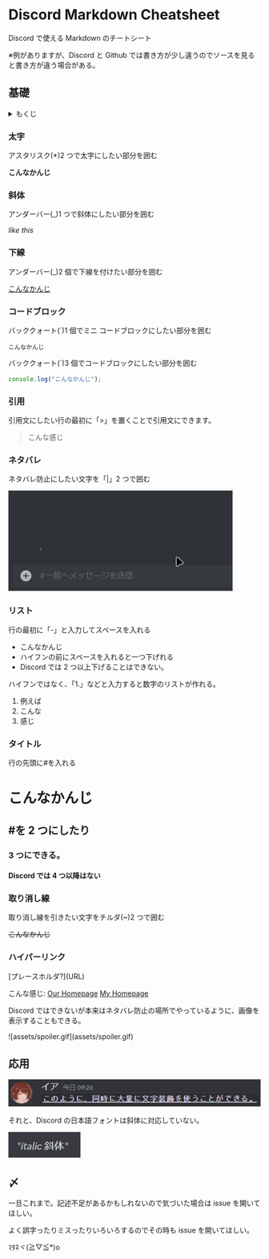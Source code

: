 # Discord Markdown Cheatsheet

Discord で使える Markdown のチートシート

※例がありますが、Discord と Github では書き方が少し違うのでソースを見ると書き方が違う場合がある。

## 基礎

<details>
    <summary>もくじ</summary>
        1. <a href="#1">太字</a><br>
        2. <a href="#2">斜体</a><br>
        3. <a href="#3">下線</a><br>
        4. <a href="#4">コードブロック</a><br>
        5. <a href="#5">引用</a><br>
        6. <a href="#6">ネタバレ</a><br>
        7. <a href="#7">リスト</a><br>
        8. <a href="#8">タイトル</a><br>
        9. <a href="#9">取り消し線</a><br>
        10. <a href="#10">ハイパーリンク</a>
</details>

<h3 id="1">太字</h3>

アスタリスク(\*)2 つで太字にしたい部分を囲む

**こんなかんじ**

<h3 id="2">斜体</h3>

アンダーバー(\_)1 つで斜体にしたい部分を囲む

_like this_

<h3 id="3">下線</h3>

アンダーバー(_)2 個で下線を付けたい部分を囲む

<ins>こんなかんじ</ins>

<h3 id="4">コードブロック</h3>

バッククォート(`)1 個でミニ コードブロックにしたい部分を囲む

`こんなかんじ`

バッククォート(`)3 個でコードブロックにしたい部分を囲む

```js
console.log("こんなかんじ");
```

<h3 id="5">引用</h3>

引用文にしたい行の最初に「>」を置くことで引用文にできます。

> こんな感じ

<h3 id="6">ネタバレ</h3>

ネタバレ防止にしたい文字を「|」2 つで囲む

![assets/spoiler.gif](assets/spoiler.gif)

<h3 id="7">リスト</h3>

行の最初に「-」と入力してスペースを入れる

- こんなかんじ
- ハイフンの前にスペースを入れると一つ下げれる
- Discord では 2 つ以上下げることはできない。

ハイフンではなく、「1.」などと入力すると数字のリストが作れる。

1. 例えば
2. こんな
3. 感じ

<h3 id="8">タイトル</h3>

行の先頭に#を入れる

# こんなかんじ

## #を 2 つにしたり

### 3 つにできる。

#### Discord では 4 つ以降はない

<h3 id="9">取り消し線</h3>

取り消し線を引きたい文字をチルダ(~)2 つで囲む

~~こんなかんじ~~

<h3 id="10">ハイパーリンク</h3>

\[プレースホルダ?](URL)

こんな感じ: [Our Homepage](https://team-onews.github.io/) [My Homepage](https://070ry.pages.dev/home)

Discord ではできないが本来はネタバレ防止の場所でやっているように、画像を表示することもできる。

\![assets/spoiler.gif]\(assets/spoiler.gif)

## 応用

![assets/spoiler.gif](assets/chaos.png)

それと、Discord の日本語フォントは斜体に対応していない。

![assets/spoiler.gif](assets/italic.png)

## 〆

一旦これまで。記述不足があるかもしれないので気づいた場合は issue を開いてほしい。

よく誤字ったりミスったりいろいろするのでその時も issue を開いてほしい。

ﾏﾀﾈヾ(≧▽≦\*)o

